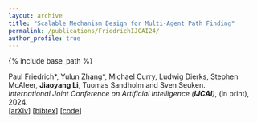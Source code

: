 ```yaml
---
layout: archive
title: "Scalable Mechanism Design for Multi-Agent Path Finding"
permalink: /publications/FriedrichIJCAI24/
author_profile: true
---
```


{% include base_path %}

Paul Friedrich\*, Yulun Zhang\*, Michael Curry, Ludwig Dierks, Stephen McAleer, **Jiaoyang Li**, Tuomas Sandholm and Sven Seuken.       
<i>International Joint Conference on Artificial Intelligence (**IJCAI**)</i>, (in print), 2024.         
[[arXiv](https://arxiv.org/abs/2401.17044)]
[<a href="javascript:void(0)" onclick="(function(target, id) { if ($('#' + id).css('display') == 'block') { $('#' + id).hide('fast'); $(target).text('bibtex') } else { $('#' + id).show('fast'); $(target).text('bibtex▲') } })(this, 'bibtex-FriedrichIJCAI24');">bibtex</a>]
[[code](https://github.com/lunjohnzhang/MAPF-Mechanism)]         
<div id="bibtex-FriedrichIJCAI24" style="display:none">
<pre>@inproceedings{FriedrichIJCAI24,
  author    = {Paul Friedrich and Yulun Zhang and Michael Curry and Ludwig Dierks and Stephen McAleer and Jiaoyang Li and Tuomas Sandholm and Sven Seuken},
  title     = {Scalable Mechanism Design for Multi-Agent Path Finding},
  booktitle = {Proceedings of the International Joint Conference on Artificial Intelligence (IJCAI)},
  year      = {2024}
}
</pre></div>
     
         
